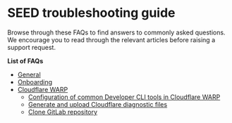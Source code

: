 # SEED troubleshooting guide

Browse through these FAQs to find answers to commonly asked questions. We encourage you to read through the relevant articles before raising a support request.

**List of FAQs**

- [General](faqs/seed-faq-general)
- [Onboarding](faqs/common-onboarding-issues)
- [Cloudflare WARP](faqs/cloudflare-warp-known-issues)
  - [Configuration of common Developer CLI tools in Cloudflare WARP](faqs/configuration-of-common-developer-cli-tools-with-cloudflare-warp)  
  - [Generate and upload Cloudflare diagnostic files](faqs/how-to-generate-and-upload-diagnostic-files-to-incident-support-request)
  - [Clone GitLab repository](faqs/how-to-clone-a-gitlab-repository-over-ssh-with-cloudflare-access.md)
